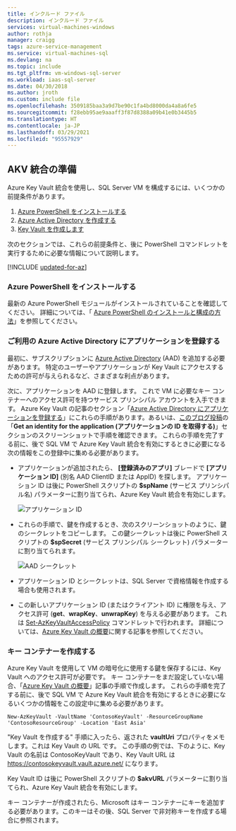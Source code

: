 ```yaml
---
title: インクルード ファイル
description: インクルード ファイル
services: virtual-machines-windows
author: rothja
manager: craigg
tags: azure-service-management
ms.service: virtual-machines-sql
ms.devlang: na
ms.topic: include
ms.tgt_pltfrm: vm-windows-sql-server
ms.workload: iaas-sql-server
ms.date: 04/30/2018
ms.author: jroth
ms.custom: include file
ms.openlocfilehash: 3509185baa3a9d7be90c1fa4bd8000da4a8a6fe5
ms.sourcegitcommit: f28ebb95ae9aaaff3f87d8388a09b41e0b3445b5
ms.translationtype: HT
ms.contentlocale: ja-JP
ms.lasthandoff: 03/29/2021
ms.locfileid: "95557929"
---
```

## <a name="prepare-for-akv-integration"></a>AKV 統合の準備
Azure Key Vault 統合を使用し、SQL Server VM を構成するには、いくつかの前提条件があります。 

1. [Azure PowerShell をインストールする](#install)
2. [Azure Active Directory を作成する](#register)
3. [Key Vault を作成します](#createkeyvault)

次のセクションでは、これらの前提条件と、後に PowerShell コマンドレットを実行するために必要な情報について説明します。

[!INCLUDE [updated-for-az](./updated-for-az.md)]

### <a name="install-azure-powershell"></a><a id="install"></a> Azure PowerShell をインストールする
最新の Azure PowerShell モジュールがインストールされていることを確認してください。 詳細については、「 [Azure PowerShell のインストールと構成の方法](/powershell/azure/install-az-ps)」を参照してください。

### <a name="register-an-application-in-your-azure-active-directory"></a><a id="register"></a> ご利用の Azure Active Directory にアプリケーションを登録する

最初に、サブスクリプションに [Azure Active Directory](https://azure.microsoft.com/trial/get-started-active-directory/) (AAD) を追加する必要があります。 特定のユーザーやアプリケーションが Key Vault にアクセスするための許可が与えられるなど、さまざまな利点があります。

次に、アプリケーションを AAD に登録します。 これで VM に必要なキー コンテナーへのアクセス許可を持つサービス プリンシパル アカウントを入手できます。 Azure Key Vault の記事のセクション「[Azure Active Directory にアプリケーションを登録する](../articles/key-vault/general/manage-with-cli2.md#registering-an-application-with-azure-active-directory)」にこれらの手順があります。あるいは、[このブログ投稿](/archive/blogs/kv/azure-key-vault-step-by-step)の「**Get an identity for the application (アプリケーションの ID を取得する)**」セクションのスクリーンショットで手順を確認できます。 これらの手順を完了する前に、後で SQL VM で Azure Key Vault 統合を有効にするときに必要になる次の情報をこの登録中に集める必要があります。

* アプリケーションが追加されたら、 **[登録済みのアプリ]** ブレードで **[アプリケーション ID]** (別名 AAD ClientID または AppID) を探します。
    アプリケーション ID は後に PowerShell スクリプトの **$spName** (サービス プリンシパル名) パラメーターに割り当てられ、Azure Key Vault 統合を有効にします。

   ![アプリケーション ID](./media/virtual-machines-sql-server-akv-prepare/aad-application-id.png)

* これらの手順で、鍵を作成するとき、次のスクリーンショットのように、鍵のシークレットをコピーします。 この鍵シークレットは後に PowerShell スクリプトの **$spSecret** (サービス プリンシパル シークレット) パラメーターに割り当てられます。

   ![AAD シークレット](./media/virtual-machines-sql-server-akv-prepare/aad-sp-secret.png)

* アプリケーション ID とシークレットは、SQL Server で資格情報を作成する場合も使用されます。

* この新しいアプリケーション ID (またはクライアント ID) に権限を与え、アクセス許可 (**get**、**wrapKey**、**unwrapKey**) を与える必要があります。 これは [Set-AzKeyVaultAccessPolicy](/powershell/module/az.keyvault/set-azkeyvaultaccesspolicy) コマンドレットで行われます。 詳細については、[Azure Key Vault の概要](../articles/key-vault/general/overview.md)に関する記事を参照してください。

### <a name="create-a-key-vault"></a><a id="createkeyvault"></a> キー コンテナーを作成する
Azure Key Vault を使用して VM の暗号化に使用する鍵を保存するには、Key Vault へのアクセス許可が必要です。 キー コンテナーをまだ設定していない場合、「[Azure Key Vault の概要](../articles/key-vault/general/overview.md)」記事の手順で作成します。 これらの手順を完了する前に、後で SQL VM で Azure Key Vault 統合を有効にするときに必要になるいくつかの情報をこの設定中に集める必要があります。

```azurepowershell
New-AzKeyVault -VaultName 'ContosoKeyVault' -ResourceGroupName 'ContosoResourceGroup' -Location 'East Asia'
```

"Key Vault を作成する" 手順に入ったら、返された **vaultUri** プロパティをメモします。これは Key Vault の URL です。 この手順の例では、下のように、Key Vault の名前は ContosoKeyVault であり、Key Vault URL は https://contosokeyvault.vault.azure.net/ になります。

Key Vault ID は後に PowerShell スクリプトの **$akvURL** パラメーターに割り当てられ、Azure Key Vault 統合を有効にします。

キー コンテナーが作成されたら、Microsoft はキー コンテナーにキーを追加する必要があります。このキーはその後、SQL Server で非対称キーを作成する場合に参照されます。